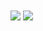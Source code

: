 <div id="stats">
  <img align="center" src="https://github-readme-stats.vercel.app/api?username=AlisonFDLHC&bg_color=90,EB1F85,16ACD1,922DC5&title_color=FFFFFF&text_color=FFFFFF">
  <img align="center" src="https://github-readme-stats.vercel.app/api/top-langs/?username=AlisonFDLHC&layout=compact&theme=synthwave">
</div>

